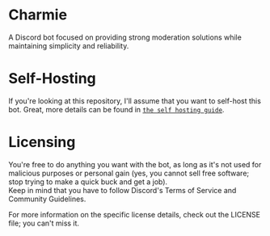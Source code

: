# Charmie

A Discord bot focused on providing strong moderation solutions while maintaining simplicity and reliability.

# Self-Hosting

If you're looking at this repository, I'll assume that you want to self-host this bot. Great, more details can be found in [`the self hosting guide`](/documentation/Self-Hosting.md).

# Licensing

You're free to do anything you want with the bot, as long as it's not used for malicious purposes or personal gain (yes, you cannot sell free software; stop trying to make a quick buck and get a job).  
Keep in mind that you have to follow Discord's Terms of Service and Community Guidelines.

For more information on the specific license details, check out the LICENSE file; you can't miss it.
